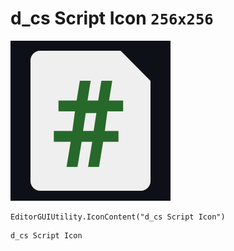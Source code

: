 # d_cs Script Icon `256x256`
<img src="/img/d_cs%20Script%20Icon.png" width=256 height=256>

``` CSharp
EditorGUIUtility.IconContent("d_cs Script Icon")
```
```
d_cs Script Icon
```
